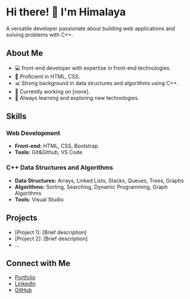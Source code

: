 # Hi there! 👋 I'm Himalaya

A versatile developer passionate about building web applications and solving  problems with C++.

## About Me

- 💻 front-end developer with expertise in front-end technologies.
- 🚀 Proficient in HTML, CSS.
- 📊 Strong background in data structures and algorithms using C++.
- 🔭 Currently working on [none].
- 🌱 Always learning and exploring new technologies.

## Skills

### Web Development

- **Front-end:** HTML, CSS, Bootstrap
- **Tools:** Git&Github, VS Code

### C++ Data Structures and Algorithms

- **Data Structures:** Arrays, Linked Lists, Stacks, Queues, Trees, Graphs
- **Algorithms:** Sorting, Searching, Dynamic Programming, Graph Algorithms
- **Tools:** Visual Studio

## Projects

- [Project 1]: [Brief description]
- [Project 2]: [Brief description]
- ...

## Connect with Me

- [Portfolio](link)
- [LinkedIn](link)
- [GitHub](link)
